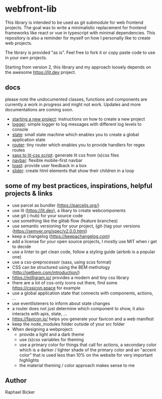 # webfront-lib

This library is intended to be used as git submodule for web frontend projects. The goal was to write a minimalistic replacement for frontend frameworks like react or vue in typescript with minimal dependencies. This repository is also a reminder for myself on how I personally like to create web projects.

The library is provided "as is". Feel free to fork it or copy paste code to use in your own projects.

Starting from version 2, this library and my approach loosely depends on the awesome https://lit.dev project.

## docs

please note the undocumented classes, functions and components are currently a work in progress and might not work. Updates and more documentations are coming soon.

* [starting a new project](./docs/gettingstarted.md): instructions on how to create a new project
* [logger](./docs/logger.md): simple logger to log messages with different log levels to console
* [state](./docs/state.md): small state machine which enables you to create a global application state
* [router](./docs/router.md): tiny router which enables you to provide handlers for regex routes
* [sass to lit-css script](./docs/sasstolit.md): generate lit css from (s)css files
* [navbar](./docs/navbar.md): flexible mobile-first navbar
* [toast](./docs/toast.md): provide user feedback in a box
* [slider](./docs/slider.md): create html elements that show their children in a loop

## some of my best practices, inspirations, helpful projects & links
* use parcel as bundler (https://parceljs.org/)
* use lit (https://lit.dev), a libary to create webcomponents
* use git (-hub) for your source code
* use something like the gitlab flow (feature branches)
* use semantic versioning for your project, (git-)tag your versions (https://semver.org/spec/v2.0.0.html)
* keep a changelog (https://keepachangelog.com)
* add a license for your open source projects, I mostly use MIT when i get to decide
* use a linter to get clean code, follow a styling guide (airbnb is a popular one)
* use a css-preprocessor (sass, using scss format)
* CSS can be structured using the BEM methology (http://getbem.com/introduction/)
* https://milligram.io/ provides a modern and tiny css library
* there are a lot of css-only icons out there, find some https://cssicon.space for example
* use a global application state that connects with components, actions, ...
* use eventlisteners to inform about state changes
* a router does not just determine which component to show, it also interacts with apis, state, ...
* https://favicon.io/ helps you generate your favicon and a web manifest
* keep the node_modules folder outside of your src folder
* When designing a webproject:
  * provide a light and a dark theme
  * use (s)css variables for theming
  * use a primary color for things that call for actions, a secondary color which is a darker / lighter shade of the primary color and an "accent color" that is used less than 10% on the website for very important highlights
  * the material theming / color approach makes sense to me

## Author
Raphael Bicker
